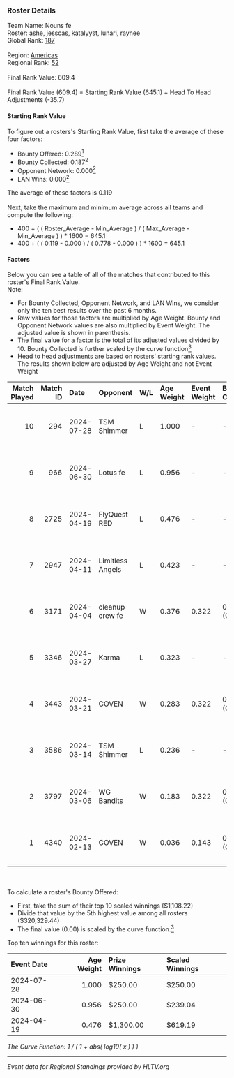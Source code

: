 ### Roster Details<br />
Team Name: Nouns fe<br />
Roster: ashe, jesscas, katalyyst, lunari, raynee<br />
Global Rank: [187](../standings_global.md)<br />
<br />
Region: [Americas]( ../standings_americas.md)<br />
Regional Rank: [52]( ../standings_americas.md)<br />
<br />
Final Rank Value:  609.4<br />
<br />
Final Rank Value (609.4) = Starting Rank Value (645.1) + Head To Head Adjustments (-35.7)<br />

#### Starting Rank Value<br />
To figure out a rosters's Starting Rank Value, first take the average of these four factors:<br />
- Bounty Offered: 0.289[<sup>1</sup>](#table2)
- Bounty Collected: 0.187[<sup>2</sup>](#table1)
- Opponent Network: 0.000[<sup>2</sup>](#table1)
- LAN Wins: 0.000[<sup>2</sup>](#table1)

The average of these factors is 0.119<br />
<br />
Next, take the maximum and minimum average across all teams and compute the following:<br />
- 400 + ( ( Roster_Average - Min_Average ) / ( Max_Average - Min_Average ) ) * 1600 = 645.1
- 400 + ( ( 0.119 - 0.000 ) / ( 0.778 - 0.000 ) ) * 1600 = 645.1


#### Factors<br />
Below you can see a table of all of the matches that contributed to this roster's Final Rank Value.<br />
Note:<br />

- For Bounty Collected, Opponent Network, and LAN Wins, we consider only the ten best results over the past 6 months.
- Raw values for those factors are multiplied by Age Weight. Bounty and Opponent Network values are also multiplied by Event Weight. The adjusted value is shown in parenthesis.
- The final value for a factor is the total of its adjusted values divided by 10. Bounty Collected is further scaled by the curve function[<sup>3</sup>](#curveFunction)
- Head to head adjustments are based on rosters' starting rank values. The results shown below are adjusted by Age Weight and not Event Weight
<span id="table1"></span><br />


| Match Played | Match ID | Date       | Opponent         | W/L | Age Weight | Event Weight | Bounty Collected | Opponent Network | LAN Wins  | H2H Adj. | Roster                                   |
| -: | -: | :- | :- | :- | :- | :- | :- | :- | :- | -: | :- |
|           10 |      294 | 2024-07-28 | TSM Shimmer      | L   | 1.000      | -            | -                | -                | -         |   -12.61 | ashe, jesscas, katalyyst, lunari, raynee |
|            9 |      966 | 2024-06-30 | Lotus fe         | L   | 0.956      | -            | -                | -                | -         |   -14.83 | ashe, daria, jesscas, katalyyst, raynee  |
|            8 |     2725 | 2024-04-19 | FlyQuest RED     | L   | 0.476      | -            | -                | -                | -         |    -5.21 | ashe, katalyyst, Knopk@, lunari, tokkis  |
|            7 |     2947 | 2024-04-11 | Limitless Angels | L   | 0.423      | -            | -                | -                | -         |    -6.76 | ashe, jesscas, katalyyst, lunari, tokkis |
|            6 |     3171 | 2024-04-04 | cleanup crew fe  | W   | 0.376      | 0.322        | 0.002 (0.000)    | 0.020 (0.002)    | 0 (0.000) |     5.66 | ashe, jesscas, katalyyst, lunari, tokkis |
|            5 |     3346 | 2024-03-27 | Karma            | L   | 0.323      | -            | -                | -                | -         |    -5.03 | ashe, jesscas, katalyyst, lunari, tokkis |
|            4 |     3443 | 2024-03-21 | COVEN            | W   | 0.283      | 0.322        | 0.001 (0.000)    | 0.000 (0.000)    | 0 (0.000) |     3.05 | ashe, jesscas, katalyyst, lunari, tokkis |
|            3 |     3586 | 2024-03-14 | TSM Shimmer      | L   | 0.236      | -            | -                | -                | -         |    -3.12 | ashe, jesscas, katalyyst, lunari, Rice   |
|            2 |     3797 | 2024-03-06 | WG Bandits       | W   | 0.183      | 0.322        | 0.002 (0.000)    | 0.020 (0.001)    | 0 (0.000) |     2.74 | ashe, jesscas, katalyyst, lunari, Rice   |
|            1 |     4340 | 2024-02-13 | COVEN            | W   | 0.036      | 0.143        | 0.001 (0.000)    | 0.000 (0.000)    | 0 (0.000) |     0.40 | ashe, jesscas, katalyyst, lunari, Rice   |

<br />
<span id="table2"></span><br />
To calculate a roster's Bounty Offered:<br />

- First, take the sum of their top 10 scaled winnings ($1,108.22)
- Divide that value by the 5th highest value among all rosters ($320,329.44)
- The final value (0.00) is scaled by the curve function.[<sup>3</sup>](#curveFunction)

Top ten winnings for this roster:<br />

| Event Date | Age Weight | Prize Winnings | Scaled Winnings |
| :- | -: | :- | :- |
| 2024-07-28 |      1.000 | $250.00        | $250.00         |
| 2024-06-30 |      0.956 | $250.00        | $239.04         |
| 2024-04-19 |      0.476 | $1,300.00      | $619.19         |


<span id="curveFunction"></span>_The Curve Function: 1 / ( 1 + abs( log10( x ) ) )_<br />

---
_Event data for Regional Standings provided by HLTV.org_<br />
